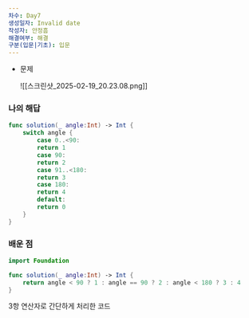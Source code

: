 ```yaml
---
차수: Day7
생성일자: Invalid date
작성자: 안정흠
해결여부: 해결
구분(입문|기초): 입문
---
```

- 문제
    
    ![[스크린샷_2025-02-19_20.23.08.png]]
    
      
    

### 나의 해답

```Swift
func solution(_ angle:Int) -> Int {
    switch angle {
        case 0..<90:
        return 1
        case 90:
        return 2
        case 91..<180:
        return 3
        case 180:
        return 4
        default:
        return 0
    }
}
```

  

### 배운 점

```Swift
import Foundation

func solution(_ angle:Int) -> Int {
    return angle < 90 ? 1 : angle == 90 ? 2 : angle < 180 ? 3 : 4
}
```

3항 연산자로 간단하게 처리한 코드